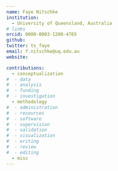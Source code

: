 ```yaml
---
name: Faye Nitschke
institution:
  - University of Queensland, Australia
# links
orcid: 0000-0003-1200-4765
github:
twitter: ts_faye
email: f.nitschke@uq.edu.au
website:

contributions:
  - ​conceptualization
#  - data
#  - analysis
#  - funding​
#  - ​investigation
  - ​methodology
#  - administration​
#  - ​resources
#  - ​software
#  - supervision
#  - validation
#  - ​visualization
#  - writing
#  - review
#  - editing
  - misc
---
```


